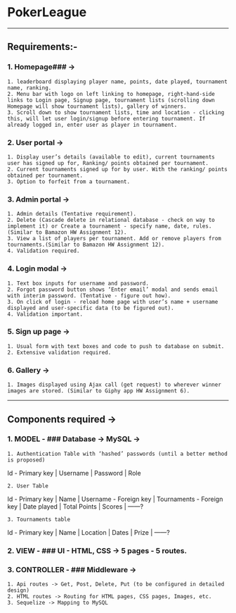 # PokerLeague
------------------------
## Requirements:- ##

### 1. Homepage### ->
    1. leaderboard displaying player name, points, date played, tournament name, ranking.
    2. Menu bar with logo on left linking to homepage, right-hand-side links to Login page, Signup page, tournament lists (scrolling down Homepage will show tournament lists), gallery of winners.
    3. Scroll down to show tournament lists, time and location - clicking this, will let user login/signup before entering tournament. If already logged in, enter user as player in tournament.

### 2. User portal -> 
    1. Display user’s details (available to edit), current tournaments user has signed up for, Ranking/ points obtained per tournament.
    2. Current tournaments signed up for by user. With the ranking/ points obtained per tournament.
    3. Option to forfeit from a tournament.

### 3. Admin portal ->
    1. Admin details (Tentative requirement).
    2. Delete (Cascade delete in relational database - check on way to implement it) or Create a tournament - specify name, date, rules. (Similar to Bamazon HW Assignment 12).
    3. View a list of players per tournament. Add or remove players from tournaments.(Similar to Bamazon HW Assignment 12).
    4. Validation required.

### 4. Login modal ->  
    1. Text box inputs for username and password.
    2. Forgot password button shows ‘Enter email’ modal and sends email with interim password. (Tentative - figure out how).
    3. On click of login - reload home page with user’s name + username displayed and user-specific data (to be figured out).
    4. Validation important.

### 5. Sign up page ->  
    1. Usual form with text boxes and code to push to database on submit. 
    2. Extensive validation required.

### 6. Gallery ->  
    1. Images displayed using Ajax call (get request) to wherever winner images are stored. (Similar to Giphy app HW Assignment 6).


-----------------------------

## Components required ->  


### 1. MODEL -  ### Database -> MySQL -> 


	1. Authentication Table with ‘hashed’ passwords (until a better method is proposed)

Id - Primary key	| 	Username | 	Password | 	Role
				
	2. User Table 

Id - Primary key 	| 	Name 	| 	Username - Foreign key 	| 	Tournaments - Foreign key 	| 	Date played	|  Total Points 	| 	Scores	 | 	 ——?
	
	3. Tournaments table 

Id - Primary key 	|	Name	|	Location	|	Dates	| 	Prize	| 	——?



### 2. VIEW - ### UI - HTML, CSS -> 5 pages - 5 routes.



### 3. CONTROLLER - ### Middleware -> 

    1. Api routes -> Get, Post, Delete, Put (to be configured in detailed design)
    2. HTML routes -> Routing for HTML pages, CSS pages, Images, etc.
    3. Sequelize -> Mapping to MySQL 

